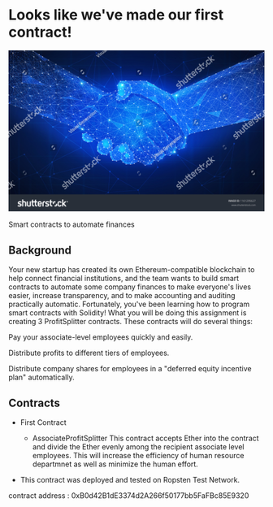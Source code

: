 # Looks like we've made our first contract!
![Looks like we've made our first contract!](stock-photo-two-hands-handshake-polygonal-low-poly-hud-illustration-smart-contract-agreement-blockchain-and-1161295627.JPG)


Smart contracts to automate finances

## Background
Your new startup has created its own Ethereum-compatible blockchain to help connect financial institutions, and the team wants to build smart contracts to automate some company finances to make everyone's lives easier, increase transparency, and to make accounting and auditing practically automatic.
Fortunately, you've been learning how to program smart contracts with Solidity! What you will be doing this assignment is creating 3 ProfitSplitter contracts. These contracts will do several things:


Pay your associate-level employees quickly and easily.


Distribute profits to different tiers of employees.


Distribute company shares for employees in a "deferred equity incentive plan" automatically.

## Contracts
- First Contract
  - AssociateProfitSplitter This contract accepts Ether into the contract and divide the Ether evenly among the recipient associate level employees. This will increase the efficiency of human resource departmnet as well as minimize the human effort.

- This contract was deployed and tested on Ropsten Test Network.

contract address : 0xB0d42B1dE3374d2A266f50177bb5FaFBc85E9320
